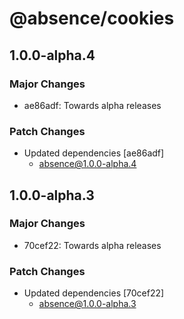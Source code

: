 # @absence/cookies

## 1.0.0-alpha.4

### Major Changes

- ae86adf: Towards alpha releases

### Patch Changes

- Updated dependencies [ae86adf]
  - absence@1.0.0-alpha.4

## 1.0.0-alpha.3

### Major Changes

- 70cef22: Towards alpha releases

### Patch Changes

- Updated dependencies [70cef22]
  - absence@1.0.0-alpha.3
